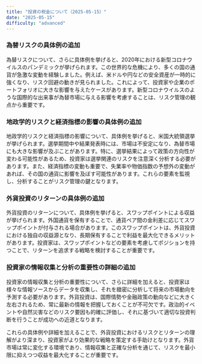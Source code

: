 ```yaml
---
title: "投資の税金について（2025-05-15）"
date: "2025-05-15"
difficulty: "advanced"
---
```


### 為替リスクの具体例の追加

為替リスクについて、さらに具体例を挙げると、2020年における新型コロナウイルスのパンデミックが挙げられます。この世界的な危機により、多くの国の通貨が急激な変動を経験しました。例えば、米ドルや円などの安全資産が一時的に強くなり、リスク回避の動きが見られました。これによって、投資家や企業のポートフォリオに大きな影響を与えたケースがあります。新型コロナウイルスのような国際的な出来事が為替市場に与える影響を考慮することは、リスク管理の観点から重要です。

### 地政学的リスクと経済指標の影響の具体例の追加

地政学的リスクと経済指標の影響について、具体例を挙げると、米国大統領選挙が挙げられます。選挙期間中や結果発表時には、市場は不安定になり、為替市場にも大きな影響が及ぶことがあります。特に、選挙結果によって政策の方向性が変わる可能性があるため、投資家は選挙関連のリスクを注意深く分析する必要があります。また、経済指標の変動も重要で、失業率や物価指数の予想外の変動があれば、その国の通貨に影響を及ぼす可能性があります。これらの要素を監視し、分析することがリスク管理の鍵となります。

### 外貨投資のリターンの具体例の追加

外貨投資のリターンについて、具体例を挙げると、スワップポイントによる収益が挙げられます。外国通貨を保有することで、通貨ペア間の金利差に応じてスワップポイントが付与される場合があります。このスワップポイントは、外貨投資における独自の収益源となり、長期保有することで利益を最大化できるメリットがあります。投資家は、スワップポイントなどの要素を考慮してポジションを持つことで、リターンを追求する戦略を検討することが重要です。

### 投資家の情報収集と分析の重要性の詳細の追加

投資家の情報収集と分析の重要性について、さらに詳細を加えると、投資家は様々な情報ソースからデータを収集し、それを緻密に分析して将来の市場動向を予測する必要があります。外貨投資は、国際情勢や金融政策の動向などに大きく左右されるため、常に最新の情報を把握しておくことが不可欠です。政治的イベントや自然災害などのリスク要因も的確に評価し、それに基づいて適切な投資判断を行うことが成功への近道となります。

これらの具体例や詳細を加えることで、外貨投資におけるリスクとリターンの理解がより深まり、投資家がより効果的な戦略を策定する手助けとなります。外貨市場は常に変化する環境であり、情報収集と正確な分析を通じて、リスクを最小限に抑えつつ収益を最大化することが重要です。

